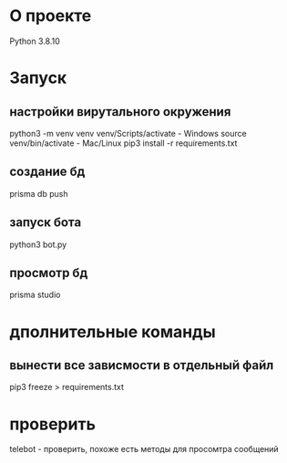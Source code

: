 # О проекте
Python 3.8.10

# Запуск
## настройки вирутального окружения

python3 -m venv venv 
venv/Scripts/activate - Windows
source venv/bin/activate - Mac/Linux
pip3 install -r requirements.txt

## создание бд
prisma db push

## запуск бота
python3 bot.py

## просмотр бд
prisma studio

# дполнительные команды
## вынести все зависмости в отдельный файл
pip3 freeze > requirements.txt

# проверить 
telebot - проверить, похоже есть методы для просомтра сообщений